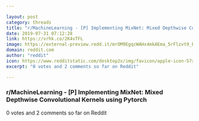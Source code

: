```yaml
---

layout: post
category: threads
title: "r/MachineLearning - [P] Implementing MixNet: Mixed Depthwise Convolutional Kernels using Pytorch"
date: 2019-07-31 07:12:28
link: https://vrhk.co/2K4vTFL
image: https://external-preview.redd.it/mrOM9EgqcWAHx4mkAEma_5rFlzvt9_EL44bQ5omUKyE.jpg?auto=webp&s=2d1d6ec6b157549e7dcdb24165654aa34a9f7497
domain: reddit.com
author: "reddit"
icon: https://www.redditstatic.com/desktop2x/img/favicon/apple-icon-57x57.png
excerpt: "0 votes and 2 comments so far on Reddit"

---
```


### r/MachineLearning - [P] Implementing MixNet: Mixed Depthwise Convolutional Kernels using Pytorch

0 votes and 2 comments so far on Reddit